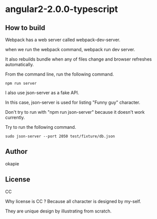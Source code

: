 # angular2-2.0.0-typescript

## How to build

Webpack has a web server called webpack-dev-server.

when we run the webpack command, webpack run dev server.

It also rebuilds bundle when any of files change and browser refreshes automatically.

From the command line, run the following command.

```
npm run server
```

I also use json-server as a fake API.

In this case, json-server is used for listing "Funny guy" character.

Don't try to run with "npm run json-server" because it doesn't work currently.

Try to run the following command.

```
sudo json-server --port 2050 test/fixture/db.json
```

## Author

okapie

## License

CC

Why license is CC ? Because all character is designed by my-self.

They are unique design by illustrating from scratch.